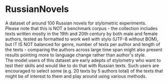 # RussianNovels
A dataset of around 100 Russian novels for stylometric experiments.  
Please note that this is NOT a benchmark corpus - the collection includes texts written mostly in the 19th and 20th century by both male and female authors, tested as formatted to work well with stylo (UTF-8 without BOM), but IT IS NOT balanced for genre, number of texts per author and length of the texts - comparing the authors across large time span might also present results pointing more to language change rather than author's style.  
The model users of this dataset are early adepts of stylometry who want to test their skills and would like to do that with Russian texts. Such users are encouraged to select some (e.g. 20 texts by 5 authors total) of the texts that might be of interest to them and play around using various methods.
